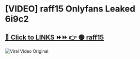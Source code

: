 
 # [VIDEO] raff15 Onlyfans Leaked 6i9c2

## <h2><a href="https://clipsfans.com/raff15&ref=git">🔗 Click to LINKS ⏩⏩ 👉 🟢 raff15 </a></h2>

<a href="https://clipsfans.com/raff15&ref=git" rel="nofollow" data-target="animated-image.originalLink"><img src="https://i.ibb.co.com/xMMVF88/686577567.gif" alt="Viral Video Original" style="max-width: 100%; display: inline-block;" data-target="animated-image.originalImage"></a>

